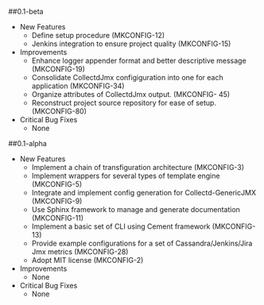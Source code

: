 ##0.1-beta
- New Features
    * Define setup procedure (MKCONFIG-12)
    * Jenkins integration to ensure project quality (MKCONFIG-15)
- Improvements
    * Enhance logger appender format and better descriptive message (MKCONFIG-19)
    * Consolidate CollectdJmx configiguration into one for each application (MKCONFIG-34)
    * Organize attributes of CollectdJmx output. (MKCONFIG- 45)
    * Reconstruct project source repository for ease of setup. (MKCONFIG-80)
- Critical Bug Fixes
    * None

##0.1-alpha
- New Features
    * Implement a chain of transfiguration architecture (MKCONFIG-3)
    * Implement wrappers for several types of template engine (MKCONFIG-5)
    * Integrate and implement config generation for Collectd-GenericJMX (MKCONFIG-9)
    * Use Sphinx framework to manage and generate documentation (MKCONFIG-11)
    * Implement a basic set of CLI using Cement framework (MKCONFIG-13)
    * Provide example configurations for a set of Cassandra/Jenkins/Jira Jmx metrics (MKCONFIG-28)
    * Adopt MIT license (MKCONFIG-2)
- Improvements
    * None
- Critical Bug Fixes
    * None
